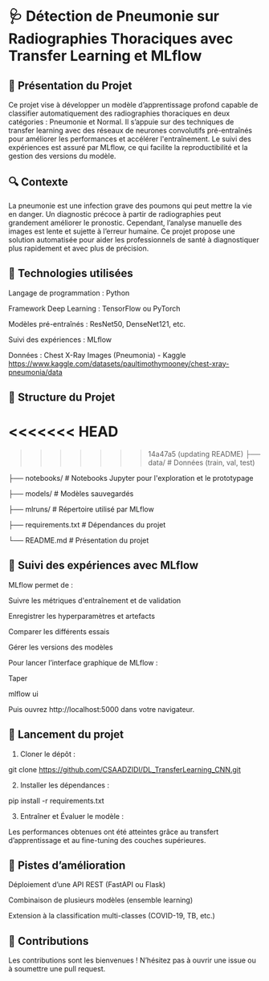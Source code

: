 # 🩺 Détection de Pneumonie sur Radiographies Thoraciques avec Transfer Learning et MLflow
## 🧠 Présentation du Projet
Ce projet vise à développer un modèle d’apprentissage profond capable de classifier automatiquement des radiographies thoraciques en deux catégories : Pneumonie et Normal. Il s’appuie sur des techniques de transfer learning avec des réseaux de neurones convolutifs pré-entraînés pour améliorer les performances et accélérer l'entraînement. Le suivi des expériences est assuré par MLflow, ce qui facilite la reproductibilité et la gestion des versions du modèle.

## 🔍 Contexte
La pneumonie est une infection grave des poumons qui peut mettre la vie en danger. Un diagnostic précoce à partir de radiographies peut grandement améliorer le pronostic. Cependant, l’analyse manuelle des images est lente et sujette à l’erreur humaine. Ce projet propose une solution automatisée pour aider les professionnels de santé à diagnostiquer plus rapidement et avec plus de précision.

## 🧰 Technologies utilisées

Langage de programmation : Python

Framework Deep Learning : TensorFlow ou PyTorch

Modèles pré-entraînés : ResNet50, DenseNet121, etc.

Suivi des expériences : MLflow

Données : Chest X-Ray Images (Pneumonia) - Kaggle
https://www.kaggle.com/datasets/paultimothymooney/chest-xray-pneumonia/data

## 📁 Structure du Projet

<<<<<<< HEAD
=======

>>>>>>> 14a47a5 (updating README)
├── data/                   # Données (train, val, test)

├── notebooks/              # Notebooks Jupyter pour l'exploration et le prototypage

├── models/                 # Modèles sauvegardés


├── mlruns/                 # Répertoire utilisé par MLflow


├── requirements.txt        # Dépendances du projet


└── README.md               # Présentation du projet

## 🧪 Suivi des expériences avec MLflow
MLflow permet de :

Suivre les métriques d'entraînement et de validation

Enregistrer les hyperparamètres et artefacts

Comparer les différents essais

Gérer les versions des modèles

Pour lancer l’interface graphique de MLflow :

Taper

mlflow ui


Puis ouvrez http://localhost:5000 dans votre navigateur.

## 🚀 Lancement du projet
1. Cloner le dépôt :

git clone https://github.com/CSAADZIDI/DL_TransferLearning_CNN.git

2. Installer les dépendances :

pip install -r requirements.txt

3. Entraîner et Évaluer le modèle :



Les performances obtenues ont été atteintes grâce au transfert d’apprentissage et au fine-tuning des couches supérieures.

## 📌 Pistes d’amélioration

Déploiement d’une API REST (FastAPI ou Flask)


Combinaison de plusieurs modèles (ensemble learning)

Extension à la classification multi-classes (COVID-19, TB, etc.)

## 🤝 Contributions
Les contributions sont les bienvenues ! N’hésitez pas à ouvrir une issue ou à soumettre une pull request.
